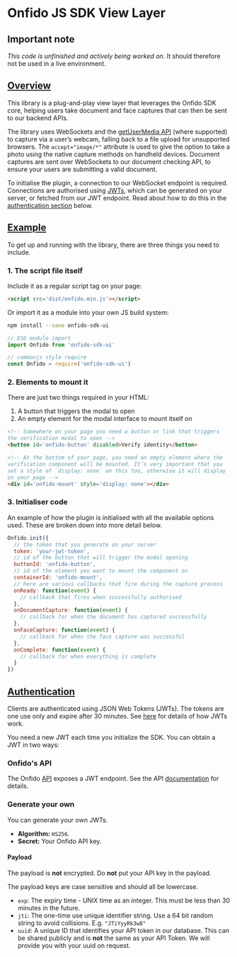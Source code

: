 # Onfido JS SDK View Layer

## Important note

*This code is unfinished and actively being worked on.* It should therefore not be used in a live environment.

## [Overview](#overview)

This library is a plug-and-play view layer that leverages the Onfido SDK core, helping users take document and face captures that can then be sent to our backend APIs.

The library uses WebSockets and the [getUserMedia API](https://developer.mozilla.org/en-US/docs/Web/API/MediaDevices/getUserMedia) (where supported) to capture via a user’s webcam, falling back to a file upload for unsupported browsers. The `accept="image/*"` attribute is used to give the option to take a photo using the native capture methods on handheld devices. Document captures are sent over WebSockets to our document checking API, to ensure your users are submitting a valid document.

To initialise the plugin, a connection to our WebSocket endpoint is required. Connections are authorised using [JWTs](https://jwt.io/), which can be generated on your server, or fetched from our JWT endpoint. Read about how to do this in the [authentication section](#authentication) below.

## [Example](#example)

To get up and running with the library, there are three things you need to include.

### 1. The script file itself

Include it as a regular script tag on your page:

```html
<script src='dist/onfido.min.js'></script>
```

Or import it as a module into your own JS build system:

```sh
npm install --save onfido-sdk-ui
```

```js
// ES6 module import
import Onfido from 'onfido-sdk-ui'

// commonjs style require
const Onfido = require('onfido-sdk-ui')
```

### 2. Elements to mount it

There are just two things required in your HTML:

1. A button that triggers the modal to open
2. An empty element for the modal interface to mount itself on

```html
<!-- Somewhere on your page you need a button or link that triggers
the verification modal to open -->
<button id='onfido-button' disabled>Verify identity</button>

<!-- At the bottom of your page, you need an empty element where the
verification component will be mounted. It’s very important that you
set a style of `display: none` on this too, otherwise it will display
on your page -->
<div id='onfido-mount' style='display: none'></div>
```

### 3. Initialiser code

An example of how the plugin is initialised with all the available options used. These are broken down into more detail below.

```js
Onfido.init({
  // the token that you generate on your server
  token: 'your-jwt-token',
  // id of the button that will trigger the modal opening
  buttonId: 'onfido-button',
  // id of the element you want to mount the component on
  containerId: 'onfido-mount',
  // here are various callbacks that fire during the capture process
  onReady: function(event) {
    // callback that fires when successfully authorised
  },
  onDocumentCapture: function(event) {
    // callback for when the document has captured successfully
  },
  onFaceCapture: function(event) {
    // callback for when the face capture was successful
  },
  onComplete: function(event) {
    // callback for when everything is complete
  }
})
```

## [Authentication](#authentication)

Clients are authenticated using JSON Web Tokens (JWTs). The tokens are one use only and expire after 30 minutes. See [here](https://jwt.io/) for details of how JWTs work.

You need a new JWT each time you initialize the SDK. You can obtain a JWT in two ways:

### Onfido's API

The Onfido [API](https://onfido.com/documentation) exposes a JWT endpoint. See the API [documentation](https://onfido.com/documentation#json-web-tokens) for details.

### Generate your own

You can generate your own JWTs.

- **Algorithm:** `HS256`.
- **Secret:** Your Onfido API key.

#### Payload

The payload is **not** encrypted. Do **not** put your API key in the payload.

The payload keys are case sensitive and should all be lowercase.

- `exp`: The expiry time - UNIX time as an integer. This must be less than 30 minutes in the future.
- `jti`: The one-time use unique identifier string. Use a 64 bit random string to avoid collisions. E.g. `"JTiYyyRk3w8"`
- `uuid`: A unique ID that identifies your API token in our database. This can be shared publicly and is **not** the same as your API Token. We will provide you with your uuid on request.
